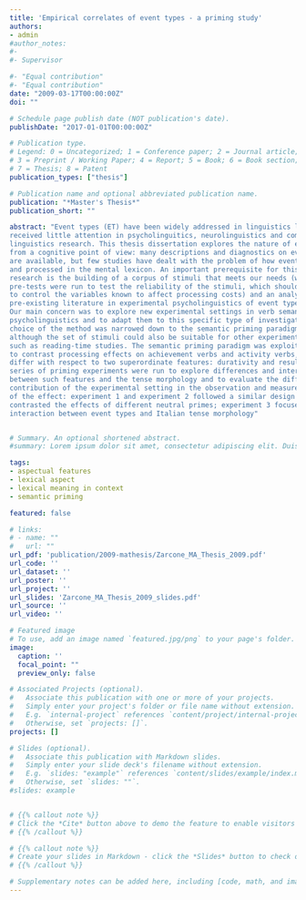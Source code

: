 ```yaml
---
title: 'Empirical correlates of event types - a priming study'
authors:
- admin
#author_notes:
#-
#- Supervisor

#- "Equal contribution"
#- "Equal contribution"
date: "2009-03-17T00:00:00Z"
doi: ""

# Schedule page publish date (NOT publication's date).
publishDate: "2017-01-01T00:00:00Z"

# Publication type.
# Legend: 0 = Uncategorized; 1 = Conference paper; 2 = Journal article;
# 3 = Preprint / Working Paper; 4 = Report; 5 = Book; 6 = Book section;
# 7 = Thesis; 8 = Patent
publication_types: ["thesis"]

# Publication name and optional abbreviated publication name.
publication: "*Master's Thesis*"
publication_short: ""

abstract: "Event types (ET) have been widely addressed in linguistics literature, but have
received little attention in psycholinguitics, neurolinguistics and computational
linguistics research. This thesis dissertation explores the nature of event types
from a cognitive point of view: many descriptions and diagnostics on event types
are available, but few studies have dealt with the problem of how event types are represented
and processed in the mental lexicon. An important prerequisite for this sort of
research is the building of a corpus of stimuli that meets our needs (web-based
pre-tests were run to test the reliability of the stimuli, which should be balanced
to control the variables known to affect processing costs) and an analysis of
pre-existing literature in experimental psycholinguistics of event types.
Our main concern was to explore new experimental settings in verb semantics
psycholinguistics and to adapt them to this specific type of investigation: the
choice of the method was narrowed down to the semantic priming paradigm,
although the set of stimuli could also be suitable for other experimental settings,
such as reading-time studies. The semantic priming paradigm was exploited
to contrast processing effects on achievement verbs and activity verbs, which
differ with respect to two superordinate features: durativity and resultativity. A
series of priming experiments were run to explore differences and interactions
between such features and the tense morphology and to evaluate the different
contribution of the experimental setting in the observation and measurement
of the effect: experiment 1 and experiment 2 followed a similar design and
contrasted the effects of different neutral primes; experiment 3 focused on the
interaction between event types and Italian tense morphology"


# Summary. An optional shortened abstract.
#summary: Lorem ipsum dolor sit amet, consectetur adipiscing elit. Duis posuere tellus ac convallis placerat. Proin tincidunt magna sed ex sollicitudin condimentum.

tags:
- aspectual features
- lexical aspect
- lexical meaning in context
- semantic priming

featured: false

# links:
# - name: ""
#   url: ""
url_pdf: 'publication/2009-mathesis/Zarcone_MA_Thesis_2009.pdf'
url_code: ''
url_dataset: ''
url_poster: ''
url_project: ''
url_slides: 'Zarcone_MA_Thesis_2009_slides.pdf'
url_source: ''
url_video: ''

# Featured image
# To use, add an image named `featured.jpg/png` to your page's folder.
image:
  caption: ''
  focal_point: ""
  preview_only: false

# Associated Projects (optional).
#   Associate this publication with one or more of your projects.
#   Simply enter your project's folder or file name without extension.
#   E.g. `internal-project` references `content/project/internal-project/index.md`.
#   Otherwise, set `projects: []`.
projects: []

# Slides (optional).
#   Associate this publication with Markdown slides.
#   Simply enter your slide deck's filename without extension.
#   E.g. `slides: "example"` references `content/slides/example/index.md`.
#   Otherwise, set `slides: ""`.
#slides: example


# {{% callout note %}}
# Click the *Cite* button above to demo the feature to enable visitors to import publication metadata into their reference management software.
# {{% /callout %}}

# {{% callout note %}}
# Create your slides in Markdown - click the *Slides* button to check out the example.
# {{% /callout %}}

# Supplementary notes can be added here, including [code, math, and images](https://wowchemy.com/docs/writing-markdown-latex/).
---
```

